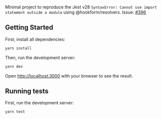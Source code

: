 Minimal project to reproduce the Jest v28 `SyntaxError: Cannot use import statement outside a module` using @hookform/resolvers.
Issue: [#396](https://github.com/react-hook-form/resolvers/issues/396)

## Getting Started

First, install all dependencies:

```bash
yarn install
```

Then, run the development server:

```bash
yarn dev
```

Open [http://localhost:3000](http://localhost:3000) with your browser to see the result.

## Running tests

First, run the development server:

```bash
yarn test
```
